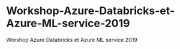 # Workshop-Azure-Databricks-et-Azure-ML-service-2019
Worshop Azure Databricks et Azure ML service 2019
